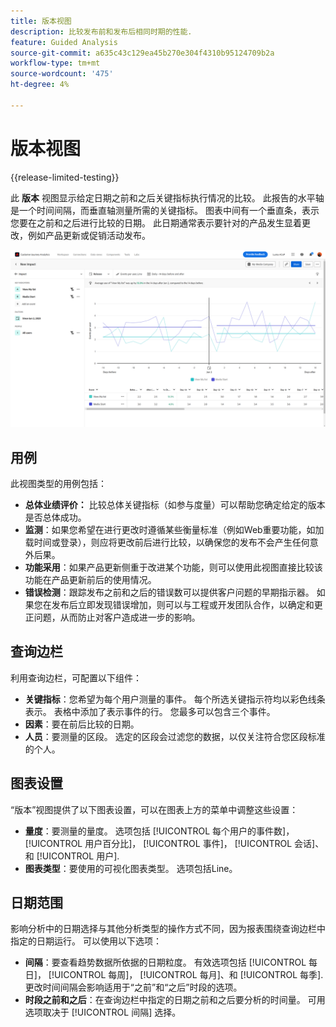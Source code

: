 ```yaml
---
title: 版本视图
description: 比较发布前和发布后相同时期的性能.
feature: Guided Analysis
source-git-commit: a635c43c129ea45b270e304f4310b95124709b2a
workflow-type: tm+mt
source-wordcount: '475'
ht-degree: 4%

---
```


# 版本视图

{{release-limited-testing}}

此 **版本** 视图显示给定日期之前和之后关键指标执行情况的比较。 此报告的水平轴是一个时间间隔，而垂直轴测量所需的关键指标。 图表中间有一个垂直条，表示您要在之前和之后进行比较的日期。 此日期通常表示要针对的产品发生显着更改，例如产品更新或促销活动发布。

![版本](../assets/release.png)

## 用例

此视图类型的用例包括：

* **总体业绩评价：** 比较总体关键指标（如参与度量）可以帮助您确定给定的版本是否总体成功。
* **监测**：如果您希望在进行更改时遵循某些衡量标准（例如Web重要功能，如加载时间或登录），则应将更改前后进行比较，以确保您的发布不会产生任何意外后果。
* **功能采用**：如果产品更新侧重于改进某个功能，则可以使用此视图直接比较该功能在产品更新前后的使用情况。
* **错误检测**：跟踪发布之前和之后的错误数可以提供客户问题的早期指示器。 如果您在发布后立即发现错误增加，则可以与工程或开发团队合作，以确定和更正问题，从而防止对客户造成进一步的影响。

## 查询边栏

利用查询边栏，可配置以下组件：

* **关键指标**：您希望为每个用户测量的事件。 每个所选关键指示符均以彩色线条表示。 表格中添加了表示事件的行。 您最多可以包含三个事件。
* **因素**：要在前后比较的日期。
* **人员**：要测量的区段。 选定的区段会过滤您的数据，以仅关注符合您区段标准的个人。

## 图表设置

“版本”视图提供了以下图表设置，可以在图表上方的菜单中调整这些设置：

* **量度**：要测量的量度。 选项包括 [!UICONTROL 每个用户的事件数]， [!UICONTROL 用户百分比]， [!UICONTROL 事件]， [!UICONTROL 会话]、和 [!UICONTROL 用户].
* **图表类型**：要使用的可视化图表类型。 选项包括Line。

## 日期范围

影响分析中的日期选择与其他分析类型的操作方式不同，因为报表围绕查询边栏中指定的日期运行。 可以使用以下选项：

* **间隔**：要查看趋势数据所依据的日期粒度。 有效选项包括 [!UICONTROL 每日]， [!UICONTROL 每周]， [!UICONTROL 每月]、和 [!UICONTROL 每季]. 更改时间间隔会影响适用于“之前”和“之后”时段的选项。
* **时段之前和之后**：在查询边栏中指定的日期之前和之后要分析的时间量。 可用选项取决于 [!UICONTROL 间隔] 选择。
